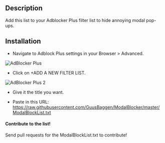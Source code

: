 ## Description

Add this list to your Adblocker Plus filter list to hide annoying modal pop-ups. 

## Installation 

- Navigate to Adblock Plus settings in your Browser > Advanced.

![AdBlocker Plus](https://github.com/GuusBaggen/ModalBlocker/blob/master/images/Install%20modal%202.png "AdBlocker Plus")

- Click on +ADD A NEW FILTER LIST.

![AdBlocker Plus 2](https://github.com/GuusBaggen/ModalBlocker/blob/master/images/Install%20modal.png "AdBlocker Plus 2")

- Give it the title you want.

- Paste in this URL: https://raw.githubusercontent.com/GuusBaggen/ModalBlocker/master/ModalBlockList.txt

#### Contribute to the list!

Send pull requests for the ModalBlockList.txt to contribute!